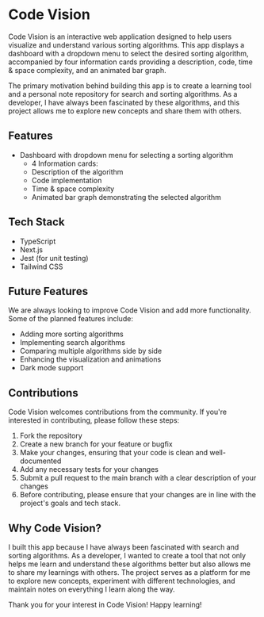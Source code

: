 # Code Vision
Code Vision is an interactive web application designed to help users visualize and understand various sorting algorithms. This app displays a dashboard with a dropdown menu to select the desired sorting algorithm, accompanied by four information cards providing a description, code, time & space complexity, and an animated bar graph.

The primary motivation behind building this app is to create a learning tool and a personal note repository for search and sorting algorithms. As a developer, I have always been fascinated by these algorithms, and this project allows me to explore new concepts and share them with others.

## Features
* Dashboard with dropdown menu for selecting a sorting algorithm
  * 4 Information cards:
  * Description of the algorithm
  * Code implementation
  * Time & space complexity
  * Animated bar graph demonstrating the selected algorithm

## Tech Stack
* TypeScript
* Next.js
* Jest (for unit testing)
* Tailwind CSS

## Future Features
We are always looking to improve Code Vision and add more functionality. Some of the planned features include:

* Adding more sorting algorithms
* Implementing search algorithms
* Comparing multiple algorithms side by side
* Enhancing the visualization and animations
* Dark mode support

## Contributions
Code Vision welcomes contributions from the community. If you're interested in contributing, please follow these steps:

1. Fork the repository
2. Create a new branch for your feature or bugfix
3. Make your changes, ensuring that your code is clean and well-documented
4. Add any necessary tests for your changes
5. Submit a pull request to the main branch with a clear description of your changes
6. Before contributing, please ensure that your changes are in line with the project's goals and tech stack.

## Why Code Vision?
I built this app because I have always been fascinated with search and sorting algorithms. As a developer, I wanted to create a tool that not only helps me learn and understand these algorithms better but also allows me to share my learnings with others. The project serves as a platform for me to explore new concepts, experiment with different technologies, and maintain notes on everything I learn along the way.

Thank you for your interest in Code Vision! Happy learning!
